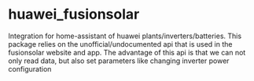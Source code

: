 # huawei_fusionsolar

Integration for home-assistant of huawei plants/inverters/batteries.
This package relies on the unofficial/undocumented api that is used in the fusionsolar website and app.
The advantage of this api is that we can not only read data, but also set parameters like changing inverter power configuration
